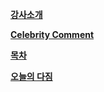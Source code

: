 [**강사소개**](https://gist.github.com/heuiy/55009b3682c84c6b9568532ebaf07637)

[**Celebrity Comment**](https://gist.github.com/heuiy/d71b002113ef99acc7c3f636ab67d0bf)

[**목차**](https://gist.github.com/heuiy/825ba76ad2f0c419eb6b7e6d69e77208)

[**오늘의 다짐**](https://gist.github.com/heuiy/2513ff04d3e6519e9d2e0f9de3219660)
